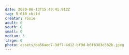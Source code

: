 ```yaml
---
date: 2020-06-13T15:49:41.912Z
tag: R-010 child
creator: rosie
adult: 0
youth: 0
small: 0
medium: 3
large: 0
photo: assets/ba56aed7-3df7-4d12-bf9d-b6f6383d3b2b.jpeg
---
```

